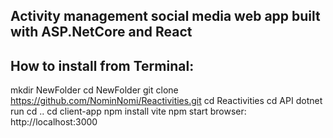 ## Activity management social media web app built with ASP.NetCore and React

## How to install from Terminal:

mkdir NewFolder
cd NewFolder
git clone https://github.com/NominNomi/Reactivities.git
cd Reactivities
cd API
dotnet run
cd ..
cd client-app
npm install vite
npm start
browser: http://localhost:3000





